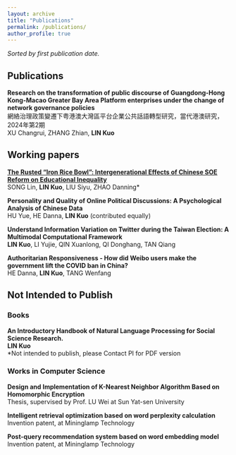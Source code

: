 ```yaml
---
layout: archive
title: "Publications"
permalink: /publications/
author_profile: true
---
```

*Sorted by first publication date.*

## Publications
<b>Research on the transformation of public discourse of Guangdong-Hong Kong-Macao Greater Bay Area Platform enterprises under the change of network governance policies</b><br>
網絡治理政策變遷下粤港澳大灣區平台企業公共話語轉型研究，當代港澳研究，2024年第2期<br>
XU Changrui, ZHANG Zhian, <b>LIN Kuo</b><br>


## Working papers
<b>[The Rusted “Iron Rice Bowl”: Intergenerational Effects of Chinese SOE Reform on Educational Inequality](https://preprints.apsanet.org/engage/apsa/article-details/67091d3512ff75c3a12226cb)</b><br>
SONG Lin, <b>LIN Kuo</b>, LIU Siyu, ZHAO Danning*<br>

<b>Personality and Quality of Online Political Discussions: A Psychological Analysis of Chinese Data </b><br>
HU Yue, HE Danna, <b>LIN Kuo</b> (contributed equally) <br>

<b>Understand Information Variation on Twitter during the Taiwan Election: A Multimodal Computational Framework</b><br>
<b>LIN Kuo</b>, LI Yujie, QIN Xuanlong, QI Donghang, TAN Qiang<br>

<b>Authoritarian Responsiveness - How did Weibo users make the government lift the COVID ban in China? </b><br>
HE Danna, <b>LIN Kuo</b>, TANG Wenfang<br>



## Not Intended to Publish 
### Books

<b>An Introductory Handbook of Natural Language Processing for Social Science Research.</b><br>
<b>LIN Kuo</b><br>
*Not intended to publish, please Contact PI for PDF version<br>

### Works in Computer Science
<b>Design and Implementation of K-Nearest Neighbor Algorithm Based on Homomorphic Encryption</b><br>
Thesis, supervised by Prof. LU Wei at Sun Yat-sen University<br>

<b>Intelligent retrieval optimization based on word perplexity calculation</b><br>
Invention patent, at Mininglamp Technology

<b>Post-query recommendation system based on word embedding model</b><br>
Invention patent, at Mininglamp Technology
